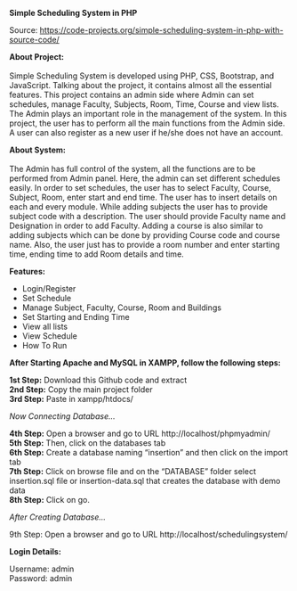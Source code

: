 **Simple Scheduling System in PHP**

Source: https://code-projects.org/simple-scheduling-system-in-php-with-source-code/

**About Project:** <br /> <br />
Simple Scheduling System is developed using PHP, CSS, Bootstrap, and JavaScript. Talking about the project, it contains almost all the essential features. This project contains an admin side where Admin can set schedules, manage Faculty, Subjects, Room, Time, Course and view lists. The Admin plays an important role in the management of the system. In this project, the user has to perform all the main functions from the Admin side. A user can also register as a new user if he/she does not have an account.

**About System:** <br /> <br />
The Admin has full control of the system, all the functions are to be performed from Admin panel. Here, the admin can set different schedules easily. In order to set schedules, the user has to select Faculty, Course, Subject, Room, enter start and end time. The user has to insert details on each and every module. While adding subjects the user has to provide subject code with a description. The user should provide Faculty name and Designation in order to add Faculty. Adding a course is also similar to adding subjects which can be done by providing Course code and course name. Also, the user just has to provide a room number and enter starting time, ending time to add Room details and time.

**Features:**

* Login/Register
* Set Schedule
* Manage Subject, Faculty, Course, Room and Buildings
* Set Starting and Ending Time
* View all lists
* View Schedule
* How To Run

**After Starting Apache and MySQL in XAMPP, follow the following steps:**

**1st Step:** Download this Github code and extract <br />
**2nd Step:** Copy the main project folder <br />
**3rd Step:** Paste in xampp/htdocs/

_Now Connecting Database..._

**4th Step:** Open a browser and go to URL http://localhost/phpmyadmin/ <br />
**5th Step:** Then, click on the databases tab <br />
**6th Step:** Create a database naming “insertion” and then click on the import tab <br />
**7th Step:** Click on browse file and on the “DATABASE” folder select insertion.sql file or insertion-data.sql that creates the database with demo data <br />
**8th Step:** Click on go.

_After Creating Database..._

9th Step: Open a browser and go to URL http://localhost/schedulingsystem/


**Login Details:**

Username: admin <br />
Password: admin
